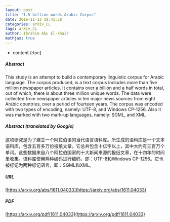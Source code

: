 ```yaml
---
layout: post
title: "1.5 billion words Arabic Corpus"
date: 2016-11-12 18:41:58
categories: arXiv_CL
tags: arXiv_CL
author: Ibrahim Abu El-khair
mathjax: true
---
```


* content
{:toc}

##### Abstract
This study is an attempt to build a contemporary linguistic corpus for Arabic language. The corpus produced, is a text corpus includes more than five million newspaper articles. It contains over a billion and a half words in total, out of which, there is about three million unique words. The data were collected from newspaper articles in ten major news sources from eight Arabic countries, over a period of fourteen years. The corpus was encoded with two types of encoding, namely: UTF-8, and Windows CP-1256. Also it was marked with two mark-up languages, namely: SGML, and XML.

##### Abstract (translated by Google)
这项研究是为了建立一个阿拉伯语的当代语言语料库。所生成的语料库是一个文本语料库，包含五百多万份报纸文章。它总共包含十亿字以上，其中大约有三百万个单词。这些数据来自八个阿拉伯国家的十大新闻来源的报纸文章，在十四年的时间里收集。语料库使用两种编码进行编码，即：UTF-8和Windows CP-1256。它也被标记为两种标记语言，即：SGML和XML。

##### URL
[https://arxiv.org/abs/1611.04033](https://arxiv.org/abs/1611.04033)

##### PDF
[https://arxiv.org/pdf/1611.04033](https://arxiv.org/pdf/1611.04033)


